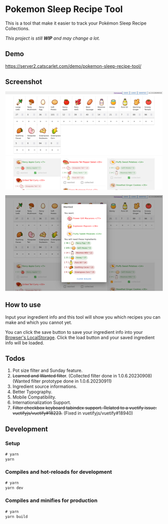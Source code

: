 # Pokemon Sleep Recipe Tool

This is a tool that make it easier to track your Pokémon Sleep Recipe Collections.

_This project is still **WIP** and may change a lot._

## Demo

<https://server2.catscarlet.com/demo/pokemon-sleep-recipe-tool/>

## Screenshot

![Screenshot](Screenshot.png)

![Screenshot_wanted](Screenshot_wanted.png)


## How to use

Input your ingredient info and this tool will show you which recipes you can make and which you cannot yet.

You can click the save button to save your ingredient info into your [Browser's LocalStorage](https://en.wikipedia.org/wiki/Web_storage). Click the load button and your saved ingredient info will be loaded.

## Todos

1. Pot size filter and Sunday feature.
2. ~~Learned and Wanted filter~~. (Collected filter done in 1.0.6.20230908)(Wanted filter prototype done in 1.0.6.20230911)
3. Ingredient source informations.
4. Better Typography.
5. Mobile Compatibility.
6. Internationalization Support.
7. ~~Filter checkbox keyboard tabindex support. Related to a vuetify issue: vuetifyjs/vuetify#18223.~~ (Fixed in vuetifyjs/vuetify#18940)

## Development

### Setup

```
# yarn
yarn
```

### Compiles and hot-reloads for development

```
# yarn
yarn dev
```

### Compiles and minifies for production

```
# yarn
yarn build
```
